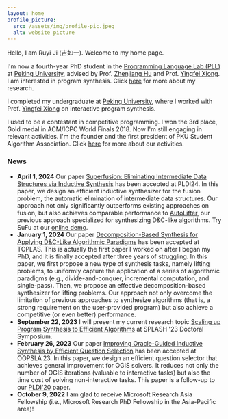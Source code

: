 ```yaml
---
layout: home
profile_picture:
  src: /assets/img/profile-pic.jpeg
  alt: website picture
---
```


<p>
Hello,  I am Ruyi Ji (吉如一). Welcome to my home page.

</p>

<p>

I'm now a fourth-year PhD student in the <a href="https://pl.cs.pku.edu.cn/en/">Programming Language Lab (PLL)</a> at <a href="http://english.pku.edu.cn/">Peking University</a>, advised by Prof. <a href="http://sei.pku.edu.cn/~hu/">Zhenjiang Hu</a> and Prof. <a href="https://xiongyingfei.github.io/">Yingfei Xiong</a>. I am interested in program synthesis. Click <a href="/research">here</a> for more about my research.
</p>

<p> I completed my undergraduate at <a href="http://english.pku.edu.cn/">Peking University</a>, where I worked with Prof. <a href="https://xiongyingfei.github.io/">Yingfei Xiong</a> on interactive program synthesis.

</p>

<p>

I used to be a contestant in competitive programming. I won the 3rd place, Gold medal in ACM/ICPC World Finals 2018. Now I'm still engaging in relevant activities. I'm the founder and the first president of PKU Student Algorithm Association.  Click <a href="/activity">here</a> for more about our activities.

</p>

### News

<ul>

<li><strong>April 1, 2024</strong> Our paper <a href="/research#PLDI24">Superfusion: Eliminating Intermediate Data Structures via Inductive Synthesis</a> has been accepted at PLDI24. In this paper, we design an efficient inductive synthesizer for the fusion problem, the automatic elimination of intermediate data structures. Our approach not only significantly outperforms existing approaches on fusion, but also achieves comparable performance to <a href="/research#TOPLAS24">AutoLifter</a>, our previous approach specialized for synthesizing D&C-like algorithms. Try SuFu at our <a href="http://8.140.207.65/">online demo</a>.</li>

<li><strong>January 1, 2024</strong> Our paper <a href="/research#TOPLAS24">Decomposition-Based Synthesis for Applying D&C-Like Algorithmic Paradigms</a> has been accepted at TOPLAS. This is actually the first paper I worked on after I began my PhD, and it is finally accepted after three years of struggling. In this paper, we first propose a new type of synthesis tasks, namely lifting problems, to uniformly capture the application of a series of algorithmic paradigms (e.g., divide-and-conquer, incremental computation, and single-pass). Then, we propose an effective decomposition-based synthesizer for lifting problems. Our approach not only overcome the limitation of previous approaches to synthesize algorithms (that is, a strong requirement on the user-provided program) but also achieve a competitive (or even better) performance.</li>


<li><strong>September 22, 2023</strong> I will present my current research topic <a href="/research#SPLASH23DS">Scaling up Program Synthesis to Efficient Algorithms</a> at SPLASH '23 Doctoral Symposium.</li>

<li><strong>February 26, 2023</strong> Our paper <a href="/research#OOPSLA23">Improving Oracle-Guided Inductive Synthesis by Efficient Question Selection</a> has been accepted at OOPSLA'23. In this paper, we design an efficient question selector that achieves general improvement for OGIS solvers. It reduces not only the number of OGIS iterations (valuable to interactive tasks) but also the time cost of solving non-interactive tasks.  This paper is a follow-up to our <a href="/research#PLDI20">PLDI'20</a> paper.</li>

<li><strong>October 9, 2022</strong> I am glad to receive Microsoft Research Asia Fellowship (i.e., Microsoft Research PhD Fellowship in the Asia-Pacific area)!</li>

</ul>
